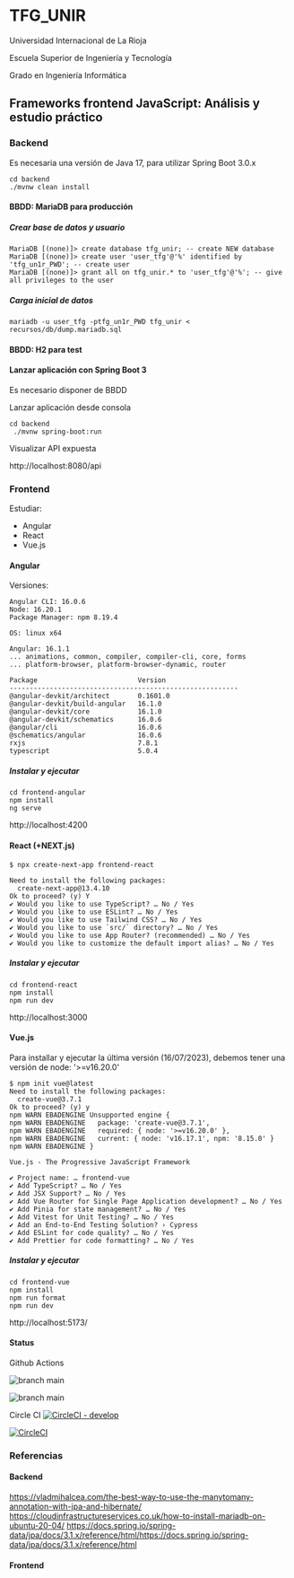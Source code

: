 # TFG_UNIR

Universidad Internacional de La Rioja

Escuela Superior de Ingeniería y Tecnología 

Grado en Ingeniería Informática

## Frameworks frontend JavaScript: Análisis y estudio práctico

### Backend

Es necesaria una versión de Java 17, para utilizar Spring Boot 3.0.x

```
cd backend
./mvnw clean install
```

#### BBDD: MariaDB para producción

##### Crear base de datos y usuario
```
MariaDB [(none)]> create database tfg_unir; -- create NEW database
MariaDB [(none)]> create user 'user_tfg'@'%' identified by 'tfg_un1r_PWD'; -- create user
MariaDB [(none)]> grant all on tfg_unir.* to 'user_tfg'@'%'; -- give all privileges to the user
```

##### Carga inicial de datos

```
mariadb -u user_tfg -ptfg_un1r_PWD tfg_unir < recursos/db/dump.mariadb.sql 
```

#### BBDD: H2 para test


#### Lanzar aplicación con Spring Boot 3

Es necesario disponer de BBDD

Lanzar aplicación desde consola

```
cd backend
 ./mvnw spring-boot:run
```

Visualizar API expuesta

http://localhost:8080/api


### Frontend

Estudiar:

* Angular
* React
* Vue.js

#### Angular

Versiones:

```
Angular CLI: 16.0.6
Node: 16.20.1
Package Manager: npm 8.19.4

OS: linux x64

Angular: 16.1.1
... animations, common, compiler, compiler-cli, core, forms
... platform-browser, platform-browser-dynamic, router

Package                         Version
---------------------------------------------------------
@angular-devkit/architect       0.1601.0
@angular-devkit/build-angular   16.1.0
@angular-devkit/core            16.1.0
@angular-devkit/schematics      16.0.6
@angular/cli                    16.0.6
@schematics/angular             16.0.6
rxjs                            7.8.1
typescript                      5.0.4
```

##### Instalar y ejecutar

```
cd frontend-angular
npm install
ng serve
```

http://localhost:4200


#### React (+NEXT.js)


```
$ npx create-next-app frontend-react

Need to install the following packages:
  create-next-app@13.4.10
Ok to proceed? (y) Y
✔ Would you like to use TypeScript? … No / Yes
✔ Would you like to use ESLint? … No / Yes
✔ Would you like to use Tailwind CSS? … No / Yes
✔ Would you like to use `src/` directory? … No / Yes
✔ Would you like to use App Router? (recommended) … No / Yes
✔ Would you like to customize the default import alias? … No / Yes
```

##### Instalar y ejecutar


```
cd frontend-react
npm install
npm run dev
```

http://localhost:3000


#### Vue.js

Para installar y ejecutar la última versión (16/07/2023), debemos tener una versión de node: '>=v16.20.0'

```
$ npm init vue@latest
Need to install the following packages:
  create-vue@3.7.1
Ok to proceed? (y) y
npm WARN EBADENGINE Unsupported engine {
npm WARN EBADENGINE   package: 'create-vue@3.7.1',
npm WARN EBADENGINE   required: { node: '>=v16.20.0' },
npm WARN EBADENGINE   current: { node: 'v16.17.1', npm: '8.15.0' }
npm WARN EBADENGINE }

Vue.js - The Progressive JavaScript Framework

✔ Project name: … frontend-vue
✔ Add TypeScript? … No / Yes
✔ Add JSX Support? … No / Yes
✔ Add Vue Router for Single Page Application development? … No / Yes
✔ Add Pinia for state management? … No / Yes
✔ Add Vitest for Unit Testing? … No / Yes
✔ Add an End-to-End Testing Solution? › Cypress
✔ Add ESLint for code quality? … No / Yes
✔ Add Prettier for code formatting? … No / Yes
```

##### Instalar y ejecutar

```
cd frontend-vue
npm install
npm run format
npm run dev
```

http://localhost:5173/


#### Status

Github Actions

![branch main](https://github.com/isidromerayo/TFG_UNIR/actions/workflows/maven.yml/badge.svg)

![branch main](https://github.com/isidromerayo/TFG_UNIR/actions/workflows/maven.yml/badge.svg?branch=develop)

Circle CI
[![CircleCI - develop](https://dl.circleci.com/status-badge/img/gh/isidromerayo/TFG_UNIR/tree/develop.svg?style=svg)](https://dl.circleci.com/status-badge/redirect/gh/isidromerayo/TFG_UNIR/tree/develop)

[![CircleCI](https://dl.circleci.com/status-badge/img/gh/isidromerayo/TFG_UNIR/tree/main.svg?style=svg)](https://dl.circleci.com/status-badge/redirect/gh/isidromerayo/TFG_UNIR/tree/main)


### Referencias

#### Backend

https://vladmihalcea.com/the-best-way-to-use-the-manytomany-annotation-with-jpa-and-hibernate/
https://cloudinfrastructureservices.co.uk/how-to-install-mariadb-on-ubuntu-20-04/
https://docs.spring.io/spring-data/jpa/docs/3.1.x/reference/html/https://docs.spring.io/spring-data/jpa/docs/3.1.x/reference/html

#### Frontend